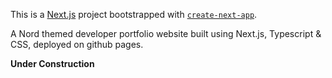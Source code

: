 This is a [Next.js](https://nextjs.org/) project bootstrapped with [`create-next-app`](https://github.com/vercel/next.js/tree/canary/packages/create-next-app).


A Nord themed developer portfolio website built using Next.js, Typescript & CSS, deployed on github pages.

**Under Construction**